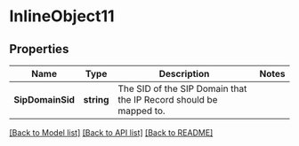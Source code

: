 # InlineObject11

## Properties

Name | Type | Description | Notes
------------ | ------------- | ------------- | -------------
**SipDomainSid** | **string** | The SID of the SIP Domain that the IP Record should be mapped to. | 

[[Back to Model list]](../README.md#documentation-for-models) [[Back to API list]](../README.md#documentation-for-api-endpoints) [[Back to README]](../README.md)


